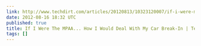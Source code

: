 ```yaml
---
link: http://www.techdirt.com/articles/20120813/10323120007/if-i-were-mpaa-how-i-would-deal-with-my-car-break-in.shtml
date: 2012-08-16 18:32 UTC
published: true
title: If I Were The MPAA... How I Would Deal With My Car Break-In | Techdirt
tags: []
---
```



